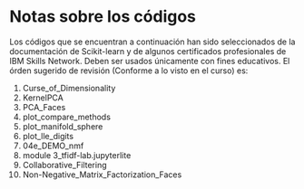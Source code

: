 # Notas sobre los códigos

Los códigos que se encuentran a continuación han sido seleccionados de la documentación de Scikit-learn y de algunos certificados profesionales de IBM Skills Network. Deben ser usados únicamente con fines educativos. El órden sugerido de revisión (Conforme a lo visto en el curso) es:

1. Curse_of_Dimensionality
2. KernelPCA
3. PCA_Faces
4. plot_compare_methods
5. plot_manifold_sphere
6. plot_lle_digits
7. 04e_DEMO_nmf
8. module 3_tfidf-lab.jupyterlite
9. Collaborative_Filtering
10. Non-Negative_Matrix_Factorization_Faces